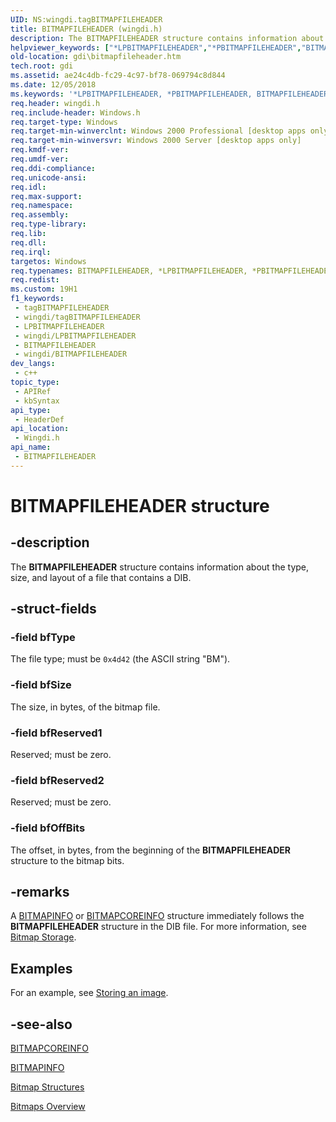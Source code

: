 ```yaml
---
UID: NS:wingdi.tagBITMAPFILEHEADER
title: BITMAPFILEHEADER (wingdi.h)
description: The BITMAPFILEHEADER structure contains information about the type, size, and layout of a file that contains a DIB.
helpviewer_keywords: ["*LPBITMAPFILEHEADER","*PBITMAPFILEHEADER","BITMAPFILEHEADER","BITMAPFILEHEADER structure [Windows GDI]","PBITMAPFILEHEADER","PBITMAPFILEHEADER structure pointer [Windows GDI]","_win32_BITMAPFILEHEADER_str","gdi.bitmapfileheader","wingdi/BITMAPFILEHEADER","wingdi/PBITMAPFILEHEADER"]
old-location: gdi\bitmapfileheader.htm
tech.root: gdi
ms.assetid: ae24c4db-fc29-4c97-bf78-069794c8d844
ms.date: 12/05/2018
ms.keywords: '*LPBITMAPFILEHEADER, *PBITMAPFILEHEADER, BITMAPFILEHEADER, BITMAPFILEHEADER structure [Windows GDI], PBITMAPFILEHEADER, PBITMAPFILEHEADER structure pointer [Windows GDI], _win32_BITMAPFILEHEADER_str, gdi.bitmapfileheader, wingdi/BITMAPFILEHEADER, wingdi/PBITMAPFILEHEADER'
req.header: wingdi.h
req.include-header: Windows.h
req.target-type: Windows
req.target-min-winverclnt: Windows 2000 Professional [desktop apps only]
req.target-min-winversvr: Windows 2000 Server [desktop apps only]
req.kmdf-ver: 
req.umdf-ver: 
req.ddi-compliance: 
req.unicode-ansi: 
req.idl: 
req.max-support: 
req.namespace: 
req.assembly: 
req.type-library: 
req.lib: 
req.dll: 
req.irql: 
targetos: Windows
req.typenames: BITMAPFILEHEADER, *LPBITMAPFILEHEADER, *PBITMAPFILEHEADER
req.redist: 
ms.custom: 19H1
f1_keywords:
 - tagBITMAPFILEHEADER
 - wingdi/tagBITMAPFILEHEADER
 - LPBITMAPFILEHEADER
 - wingdi/LPBITMAPFILEHEADER
 - BITMAPFILEHEADER
 - wingdi/BITMAPFILEHEADER
dev_langs:
 - c++
topic_type:
 - APIRef
 - kbSyntax
api_type:
 - HeaderDef
api_location:
 - Wingdi.h
api_name:
 - BITMAPFILEHEADER
---
```


# BITMAPFILEHEADER structure

## -description

The <b>BITMAPFILEHEADER</b> structure contains information about the type, size, and layout of a file that contains a DIB.

## -struct-fields

### -field bfType

The file type; must be `0x4d42` (the ASCII string "BM").

### -field bfSize

The size, in bytes, of the bitmap file.

### -field bfReserved1

Reserved; must be zero.

### -field bfReserved2

Reserved; must be zero.

### -field bfOffBits

The offset, in bytes, from the beginning of the <b>BITMAPFILEHEADER</b> structure to the bitmap bits.

## -remarks

A <a href="/windows/desktop/api/wingdi/ns-wingdi-bitmapinfo">BITMAPINFO</a> or <a href="/windows/desktop/api/wingdi/ns-wingdi-bitmapcoreinfo">BITMAPCOREINFO</a> structure immediately follows the <b>BITMAPFILEHEADER</b> structure in the DIB file. For more information, see <a href="/windows/desktop/gdi/bitmap-storage">Bitmap Storage</a>.

## Examples

For an example, see [Storing an image](/windows/win32/gdi/storing-an-image).

## -see-also

<a href="/windows/desktop/api/wingdi/ns-wingdi-bitmapcoreinfo">BITMAPCOREINFO</a>

<a href="/windows/desktop/api/wingdi/ns-wingdi-bitmapinfo">BITMAPINFO</a>

<a href="/windows/desktop/gdi/bitmap-structures">Bitmap Structures</a>

<a href="/windows/desktop/gdi/bitmaps">Bitmaps Overview</a>
